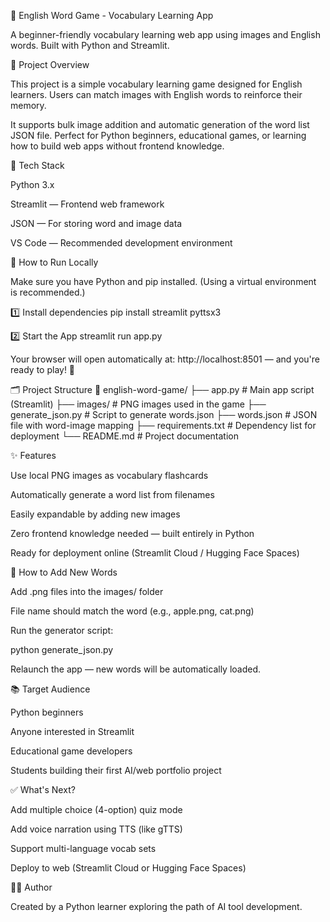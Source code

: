 🧠 English Word Game - Vocabulary Learning App

A beginner-friendly vocabulary learning web app using images and English words.
Built with Python and Streamlit.

📸 Project Overview

This project is a simple vocabulary learning game designed for English learners.
Users can match images with English words to reinforce their memory.

It supports bulk image addition and automatic generation of the word list JSON file.
Perfect for Python beginners, educational games, or learning how to build web apps without frontend knowledge.

🔧 Tech Stack

Python 3.x

Streamlit
 — Frontend web framework

JSON — For storing word and image data

VS Code — Recommended development environment

🚀 How to Run Locally

Make sure you have Python and pip installed. (Using a virtual environment is recommended.)

1️⃣ Install dependencies
pip install streamlit pyttsx3

2️⃣ Start the App
streamlit run app.py


Your browser will open automatically at:
http://localhost:8501
 — and you're ready to play! 🎉

🗂️ Project Structure
📁 english-word-game/
├── app.py              # Main app script (Streamlit)
├── images/             # PNG images used in the game
├── generate_json.py    # Script to generate words.json
├── words.json          # JSON file with word-image mapping
├── requirements.txt    # Dependency list for deployment
└── README.md           # Project documentation

✨ Features

Use local PNG images as vocabulary flashcards

Automatically generate a word list from filenames

Easily expandable by adding new images

Zero frontend knowledge needed — built entirely in Python

Ready for deployment online (Streamlit Cloud / Hugging Face Spaces)

📌 How to Add New Words

Add .png files into the images/ folder

File name should match the word (e.g., apple.png, cat.png)

Run the generator script:

python generate_json.py


Relaunch the app — new words will be automatically loaded.

📚 Target Audience

Python beginners

Anyone interested in Streamlit

Educational game developers

Students building their first AI/web portfolio project

✅ What's Next?

Add multiple choice (4-option) quiz mode

Add voice narration using TTS (like gTTS)

Support multi-language vocab sets

Deploy to web (Streamlit Cloud or Hugging Face Spaces)

🧑‍💻 Author

Created by a Python learner exploring the path of AI tool development.